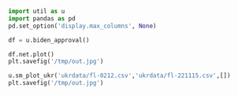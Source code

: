 
```python
import util as u
import pandas as pd
pd.set_option('display.max_columns', None)
```

```python
df = u.biden_approval()
```

```python
df.net.plot()
plt.savefig('/tmp/out.jpg')
```











```python
u.sm_plot_ukr('ukrdata/fl-0212.csv','ukrdata/fl-221115.csv',[])
plt.savefig('/tmp/out.jpg')
```










